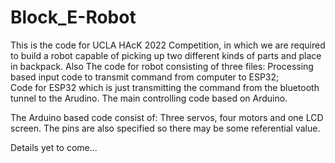 # Block_E-Robot
This is the code for UCLA HAcK 2022 Competition, in which we are required to build a robot capable of picking up two different kinds of parts and place in backpack. 
Also 
The code for robot consisting of three files: Processing based input code to transmit command from computer to ESP32;  
Code for ESP32 which is just transmitting the command from the bluetooth tunnel to the Arudino.
The main controlling code based on Arduino. 

The Arduino based code consist of: Three servos, four motors and one LCD screen. The pins are also specified so there may be some referential value.

Details yet to come...
